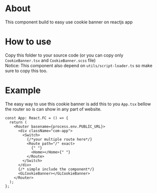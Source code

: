 # About

This component build to easy use cookie banner on reactjs app

# How to use

Copy this folder to your source code (or you can copy only `CookieBanner.tsx` and `CookieBanner.scss` file)  
Notice: This component also depend on `utils/script-loader.ts` so make sure to copy this too.

# Example

The easy way to use this cookie banner is add this to you `App.tsx` bellow the router so is can show in any part of website.

```tsx
const App: React.FC = () => {
  return (
    <Router basename={process.env.PUBLIC_URL}>
      <div className="com-app">
        <Switch>
          {/*your multiple route here*/}
          <Route path="/" exact>
            {" "}
            <Home></Home>{" "}
          </Route>
        </Switch>
      </div>
      {/* simple include the component*/}
      <GLCookieBanner></GLCookieBanner>
    </Router>
  );
};
```
